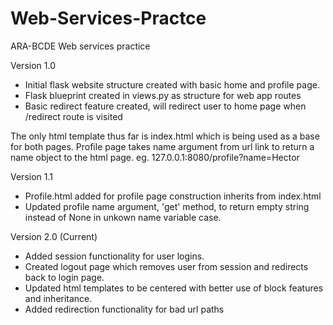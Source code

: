 # Web-Services-Practce
ARA-BCDE Web services practice

Version 1.0
- Initial flask website structure created with basic home and profile page.
- Flask blueprint created in views.py as structure for web app routes
- Basic redirect feature created, will redirect user to home page when /redirect route is visited

The only html template thus far is index.html which is being used as a base for both pages.
Profile page takes name argument from url link to return a name object to the html page.
  eg. 127.0.0.1:8080/profile?name=Hector

Version 1.1
- Profile.html added for profile page construction inherits from index.html
- Updated profile name argument, 'get' method, to return empty string instead of None in unkown name variable case.

Version 2.0 (Current)
- Added session functionality for user logins.
- Created logout page which removes user from session and redirects back to login page.
- Updated html templates to be centered with better use of block features and inheritance.
- Added redirection functionality for bad url paths
